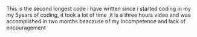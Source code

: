 This is the second longest code i have written since i started coding in my my 5years of coding, it took a lot of time ,it is a three hours video and was accomplished in two months beacause of my incompetence and lack of encouragement